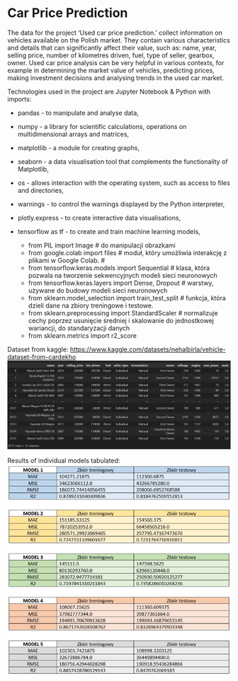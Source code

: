 # Car Price Prediction

The data for the project ‘Used car price prediction.’ collect information on vehicles available on the Polish market.
They contain various characteristics and details that can significantly affect their value, such as: name, year, selling price, number of kilometres driven, fuel, type of seller, gearbox, owner.
Used car price analysis can be very helpful in various contexts, for example in determining the market value of vehicles, predicting prices, making investment decisions and analysing trends in the used car market.

Technologies used in the project are Jupyter Notebook & Python with imports:
- pandas - to manipulate and analyse data,
- numpy - a library for scientific calculations, operations on multidimensional arrays and matrices,
- matplotlib - a module for creating graphs,
- seaborn - a data visualisation tool that complements the functionality of Matplotlib,
- os - allows interaction with the operating system, such as access to files and directories,
- warnings - to control the warnings displayed by the Python interpreter,
- plotly.express - to create interactive data visualisations,
- tensorflow as tf - to create and train machine learning models,

    - from PIL import Image                                       # do manipulacji obrazkami
    - from google.colab import files                              # moduł, który umożliwia interakcję z plikami w Google Colab.                                     #
    - from tensorflow.keras.models import Sequential              # klasa, która pozwala na tworzenie sekwencyjnych modeli sieci neuronowych
    - from tensorflow.keras.layers import Dense, Dropout          # warstwy, używane do budowy modeli sieci neuronowych
    - from sklearn.model_selection import train_test_split        # funkcja, która dzieli dane na zbiory treningowe i testowe.
    - from sklearn.preprocessing import StandardScaler            # normalizuje cechy poprzez usunięcie średniej i skalowanie do jednostkowej wariancji, do standaryzacji danych
    - from sklearn.metrics import r2_score     
 
Dataset from kaggle: https://www.kaggle.com/datasets/nehalbirla/vehicle-dataset-from-cardekho 
![1](https://github.com/weronikaabednarz/Car-Price-Prediction/blob/main/images/data.jpg)

Results of individual models tabulated:
![2](https://github.com/weronikaabednarz/Car-Price-Prediction/blob/main/images/wyniki.jpg)


